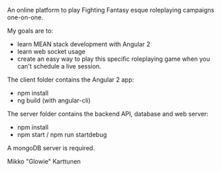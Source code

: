 An online platform to play Fighting Fantasy esque roleplaying campaigns one-on-one.

My goals are to:

* learn MEAN stack development with Angular 2
* learn web socket usage
* create an easy way to play this specific roleplaying game when you can't schedule a live session.

The client folder contains the Angular 2 app:

* npm install
* ng build (with angular-cli)

The server folder contains the backend API, database and web server:

* npm install
* npm start / npm run startdebug

A mongoDB server is required.


Mikko "Glowie" Karttunen
